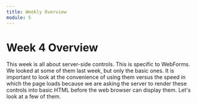 ```yaml
---
title: Weekly Overview
module: 5
---
```


# Week 4 Overview

This week is all about server-side controls.  This is specific to WebForms.  We looked at some of them last week, but only the basic ones.  It is important to look at the convenience of using them versus the speed in which the page loads because we are asking the server to render these controls into basic HTML before the web browser can display them.  Let's look at a few of them.